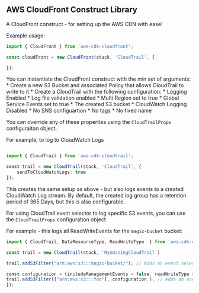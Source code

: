 ## AWS CloudFront Construct Library
A CloudFront construct - for setting up the AWS CDN with ease!

Example usage:

```ts
import { CloudFront } from 'aws-cdk-cloudfront';

const cloudFront = new CloudFront(stack, 'CloudTrail', {

});
```

You can instantiate the CloudFront construct with the min set of arguments:
    * Create a new S3 Bucket and associated Policy that allows CloudTrail to write to it
    * Create a CloudTrail with the following configuration:
        * Logging Enabled
        * Log file validation enabled
        * Multi Region set to true
        * Global Service Events set to true
        * The created S3 bucket
        * CloudWatch Logging Disabled
        * No SNS configuartion
        * No tags
        * No fixed name

You can override any of these properties using the `CloudTrailProps` configuraiton object.

For example, to log to CloudWatch Logs

```ts

import { CloudTrail } from 'aws-cdk-cloudtrail';

const trail = new CloudTrail(stack, 'CloudTrail', {
    sendToCloudWatchLogs: true
});
```

This creates the same setup as above - but also logs events to a created CloudWatch Log stream. By default, the created log group has a retention period of 365 Days, but this is also configurable.


For using CloudTrail event selector to log specific S3 events, you can use the `CloudTrailProps` configuration object

For example - this logs all ReadWriteEvents for the `magic-bucket` bucket:

```ts
import { CloudTrail, DataResourceType, ReadWriteType  } from 'aws-cdk-cloudtrail';

const trail = new CloudTrail(stack, 'MyAmazingCloudTrail')

trail.addS3Filter("arn:aws:s3:::magic-bucket/"); // Adds an event selector to the bucket magic-bucket. By default, this includes management events and all operations (Read + Write)

const configuration = {includeManagementEvents = false, readWriteType = ReadWriteType.All}
trail.addS3Filter(["arn:aws:s3:::foo"], configuration ); // Adds an event selector to the bucket foo, with a specific configuration
});
```
